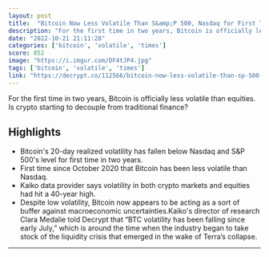```yaml
---
layout: post
title:  "Bitcoin Now Less Volatile Than S&amp;P 500, Nasdaq for First Time Since 2020"
description: "For the first time in two years, Bitcoin is officially less volatile than equities. Is crypto starting to decouple from traditional finance?"
date: "2022-10-21 21:11:28"
categories: ['bitcoin', 'volatile', 'times']
score: 852
image: "https://i.imgur.com/DF4tJP4.jpg"
tags: ['bitcoin', 'volatile', 'times']
link: "https://decrypt.co/112566/bitcoin-now-less-volatile-than-sp-500-nasdaq-for-first-time-since-2020"
---
```


For the first time in two years, Bitcoin is officially less volatile than equities. Is crypto starting to decouple from traditional finance?

## Highlights

- Bitcoin's 20-day realized volatility has fallen below Nasdaq and S&P 500's level for first time in two years.
- First time since October 2020 that Bitcoin has been less volatile than Nasdaq.
- Kaiko data provider says volatility in both crypto markets and equities had hit a 40-year high.
- Despite low volatility, Bitcoin now appears to be acting as a sort of buffer against macroeconomic uncertainties.Kaiko's director of research Clara Medalie told Decrypt that “BTC volatility has been falling since early July,” which is around the time when the industry began to take stock of the liquidity crisis that emerged in the wake of Terra’s collapse.

---
